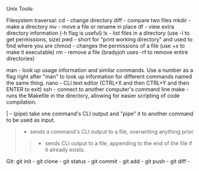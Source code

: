 Unix Tools:

Filesystem traversal:
cd - change directory
diff - compare two files
mkdir - make a directory
mv - move a file or rename in place
df - view extra directory information (-h flag is useful)
ls - list files in a directory (use -l to get permissions, size)
pwd - short for "print working directory" and used to find where you are
chmod - changes the permissions of a file (use +x to make it executable)
rm - remove a file (bradyjoh uses -rf to remove entire directories)


man <utility> - look up usage information and similar commands. Use a 
	number as a flag right after "man" to look up information for different 
	commands named the same thing.
nano - CLI text editor (CTRL+X and then CTRL+Y and then ENTER to exit)
ssh - connect to another computer's command line
make - runs the Makefile in the directory, allowing for easier scripting of
	code compilation.

| - (pipe) take one command's CLI output and "pipe" it to another command 
	to be used as input.
> - sends a command's CLI output to a file, overwriting anything prior
>> - sends CLI output to a file, appending to the end of the file if it 
	already exists.

Git:
git init - 
git clone -
git status - 
git commit - 
git add - 
git push - 
git diff -
